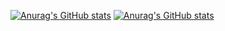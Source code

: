 [![Anurag's GitHub stats](https://github-readme-stats.vercel.app/api/?username=Jacklijames&count_private=true&show_icons=true&theme=tokyonight)](https://github.com/anuraghazra/github-readme-stats)
[![Anurag's GitHub stats](https://github-readme-stats.vercel.app/api/top-langs/?username=Jacklijames&count_private=true&show_icons=true&layout=compact)](https://github.com/anuraghazra/github-readme-stats)

